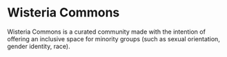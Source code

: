 # Wisteria Commons
 Wisteria Commons is a curated community made with the intention of offering an inclusive space for minority groups (such as sexual orientation, gender identity, race). 